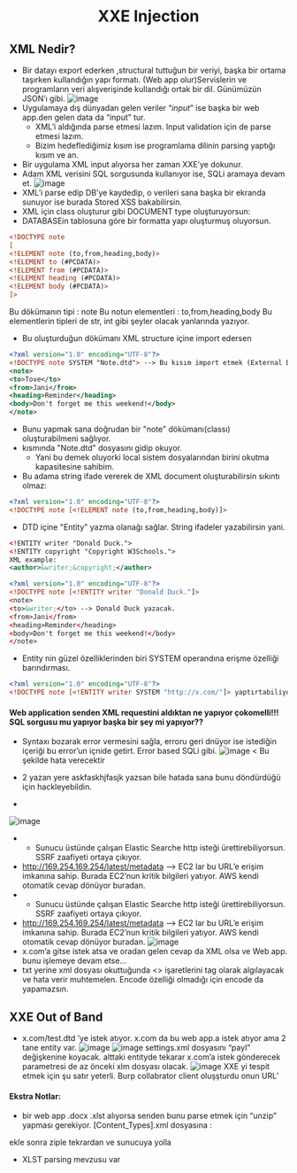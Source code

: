 <h1 align="center">XXE Injection</h1>

## XML Nedir?
- Bir datayı export ederken ,structural tuttuğun bir veriyi, başka bir ortama taşırken kullandığın yapı formatı. (Web app olur)Servislerin ve programların veri alışverişinde kullandığı ortak bir dil. Günümüzün JSON’ı gibi.
![image](https://github.com/grealyve/MDISec-Web-Security-and-Hacking-Notes/assets/41903311/37423fd1-038c-4cfa-b3cf-7cbee0b85bfa)
- Uygulamaya dış dünyadan gelen veriler “*input*” ise başka bir web app.den gelen data da “input” tur.
    - XML’i aldığında parse etmesi lazım. Input validation için de parse etmesi lazım.
    - Bizim hedeflediğimiz kısım ise programlama dilinin parsing yaptığı kısım ve an.
- Bir uygulama XML input alıyorsa her zaman XXE’ye dokunur.
- Adam XML verisini SQL sorgusunda kullanıyor ise, SQLi aramaya devam et.
![image](https://github.com/grealyve/MDISec-Web-Security-and-Hacking-Notes/assets/41903311/fc138d1e-94e3-4642-8db8-9344ec22d0f2)
- XML’i parse edip DB’ye kaydedip, o verileri sana başka bir ekranda sunuyor ise burada Stored XSS bakabilirsin.
- XML için class oluşturur gibi DOCUMENT type oluşturuyorsun:
- DATABASEin tablosuna göre bir formatta yapı oluşturmuş oluyorsun.
```xml
<!DOCTYPE note
[
<!ELEMENT note (to,from,heading,body)>
<!ELEMENT to (#PCDATA)>
<!ELEMENT from (#PCDATA)>
<!ELEMENT heading (#PCDATA)>
<!ELEMENT body (#PCDATA)>
]>
```
Bu dökümanın tipi : note
Bu notun elementleri : to,from,heading,body
Bu elementlerin tipleri de str, int gibi şeyler olacak yanlarında yazıyor.

- Bu oluşturduğun dökümanı XML structure içine import edersen 
```xml
<?xml version="1.0" encoding="UTF-8"?>
<!DOCTYPE note SYSTEM "Note.dtd"> --> Bu kısım import etmek (External Document Type Definition)
<note>
<to>Tove</to>
<from>Jani</from>
<heading>Reminder</heading>
<body>Don't forget me this weekend!</body>
</note>
```
- Bunu yapmak sana doğrudan bir "note" dökümanı(classı) oluşturabilmeni sağlıyor.
- <!DOCTYPE note SYSTEM "Note.dtd"> kısmında "Note.dtd" dosyasını gidip okuyor.
  - Yani bu demek oluyorki local sistem dosyalarından birini okutma kapasitesine sahibim.
- Bu adama string ifade vererek de XML document oluşturabilirsin sıkıntı olmaz:
```xml
<?xml version="1.0" encoding="UTF-8"?>
<!DOCTYPE note [<!ELEMENT note (to,from,heading,body)]> 
```
- DTD içine "Entity" yazma olanağı sağlar. String ifadeler yazabilirsin yani.
```xml
<!ENTITY writer "Donald Duck.">
<!ENTITY copyright "Copyright W3Schools.">
XML example:
<author>&writer;&copyright;</author>

<?xml version="1.0" encoding="UTF-8"?>
<!DOCTYPE note [<!ENTITY writer "Donald Duck."]> 
<note>
<to>&writer;</to> --> Donald Duck yazacak.
<from>Jani</from>
<heading>Reminder</heading>
<body>Don't forget me this weekend!</body>
</note>
```
- Entity nin güzel özelliklerinden biri SYSTEM operandına erişme özelliği barındırması.
```xml
<?xml version="1.0" encoding="UTF-8"?>
<!DOCTYPE note [<!ENTITY writer SYSTEM "http://x.com/"]> yaptırtabiliyorsun. 
```
#### Web application senden XML requestini aldıktan ne yapıyor çokomelli!!! SQL sorgusu mu yapıyor başka bir şey mi yapıyor??

- Syntaxı bozarak error vermesini sağla, erroru geri dnüyor ise istediğin içeriği bu error’un içnide getirt. Error based SQLi gibi.
![image](https://github.com/grealyve/MDISec-Web-Security-and-Hacking-Notes/assets/41903311/0a75aa97-ffce-4314-9859-5599f46ee15c)
< Bu şekilde hata verecektir
- 2 yazan yere askfaskhjfasjk yazsan bile hatada sana bunu döndürdüğü için hackleyebildin.

- <!DOCTYPE note [<!ENTITY writer SYSTEM "file:///etc/passwd"]>
![image](https://github.com/grealyve/MDISec-Web-Security-and-Hacking-Notes/assets/41903311/0b77b7ae-19ee-4bab-a716-a291ff861c77)
- <!DOCTYPE note [<!ENTITY writer SYSTEM "http://127.0.0.1:9002/"]>
    - Sunucu üstünde çalışan Elastic Searche http isteği ürettirebiliyorsun. SSRF zaafiyeti ortaya çıkıyor.
- http://169.254.169.254/latest/metadata  —> EC2 lar bu URL’e erişim imkanına sahip. Burada EC2’nun kritik bilgileri yatıyor. AWS kendi otomatik cevap dönüyor buradan.
- <!DOCTYPE note [<!ENTITY writer SYSTEM "http://127.0.0.1:9002/"]>
    - Sunucu üstünde çalışan Elastic Searche http isteği ürettirebiliyorsun. SSRF zaafiyeti ortaya çıkıyor.
- http://169.254.169.254/latest/metadata  —> EC2 lar bu URL’e erişim imkanına sahip. Burada EC2’nun kritik bilgileri yatıyor. AWS kendi otomatik cevap dönüyor buradan.
![image](https://github.com/grealyve/MDISec-Web-Security-and-Hacking-Notes/assets/41903311/de8bb36e-8710-4537-b7b2-b278aa65f67f)
- x.com’a gitse istek atsa ve oradan gelen cevap da XML olsa ve Web app. bunu işlemeye devam etse…
- txt yerine xml dosyası okuttuğunda <> işaretlerini tag olarak algılayacak ve hata verir muhtemelen. Encode özelliği olmadığı için encode da yapamazsın.

## XXE Out of Band
- x.com/test.dtd ’ye istek atıyor. x.com da bu web app.a istek atıyor ama 2 tane entity var.
![image](https://github.com/grealyve/MDISec-Web-Security-and-Hacking-Notes/assets/41903311/05a71c5e-b883-44d8-b183-3c9a8c9b1978)
![image](https://github.com/grealyve/MDISec-Web-Security-and-Hacking-Notes/assets/41903311/056b3e27-de56-4169-915e-e0da406ebf2d)
settings.xml dosyasını “payl” değişkenine koyacak.
alttaki entityde tekarar x.com’a istek gönderecek parametresi de az önceki xlm dosyası olacak.
![image](https://github.com/grealyve/MDISec-Web-Security-and-Hacking-Notes/assets/41903311/478385bf-7be0-45b4-863f-6d96cd2f2e39)
XXE yi tespit etmek için şu satır yeterli. Burp collabrator client oluşşturdu onun URL’

#### Ekstra Notlar:
- bir web app .docx .xlst alıyorsa senden bunu parse etmek için “unzip” yapması gerekiyor. [Content_Types].xml dosyasına :
<!DOCTYPE foo [<!ENTITY xxe123 SYSTEM "http://127.0.0.1:8000/"]>
ekle sonra ziple tekrardan ve sunucuya yolla
- XLST parsing mevzusu var
